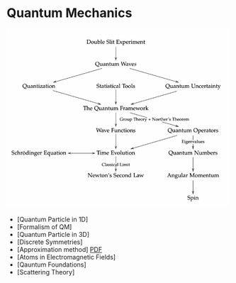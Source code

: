 # Quantum Mechanics

![Map of QM](/assets/img/mapqm.png)

- [Quantum Particle in 1D]
- [Formalism of QM]
- [Quantum Particle  in 3D]
- [Discrete Symmetries]
- [Approximation method] [PDF](https://www.damtp.cam.ac.uk/user/tong/aqm/topics2.pdf)
- [Atoms in Electromagnetic Fields]
- [Qauntum Foundations]
- [Scattering Theory]